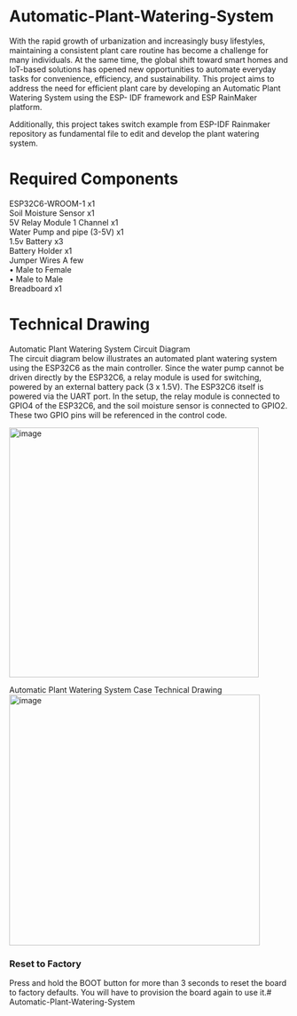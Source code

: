 # Automatic-Plant-Watering-System

With the rapid growth of urbanization and increasingly busy lifestyles, maintaining a consistent
plant care routine has become a challenge for many individuals. At the same time, the global
shift toward smart homes and IoT-based solutions has opened new opportunities to automate
everyday tasks for convenience, efficiency, and sustainability. This project aims to address the
need for efficient plant care by developing an Automatic Plant Watering System using the ESP-
IDF framework and ESP RainMaker platform.

Additionally, this project takes switch example from ESP-IDF Rainmaker repository as fundamental file to edit and develop the plant watering system.

# Required Components
ESP32C6-WROOM-1 x1 <br>
Soil Moisture Sensor x1 <br>
5V Relay Module 1 Channel x1 <br>
Water Pump and pipe (3-5V) x1 <br>
1.5v Battery x3 <br>
Battery Holder x1 <br>
Jumper Wires A few <br>
• Male to Female <br>
• Male to Male <br>
Breadboard x1 

# Technical Drawing
Automatic Plant Watering System Circuit Diagram <br>
The circuit diagram below illustrates an automated plant watering system using the ESP32C6 as the main controller. Since the water pump cannot be driven directly by the ESP32C6, a relay module is used for switching, powered by an external battery pack (3 x 1.5V). The ESP32C6 itself is powered via the UART port. 
In the setup, the relay module is connected to GPIO4 of the ESP32C6, and the soil moisture sensor is connected to GPIO2. These two GPIO pins will be referenced in the control code.

<img width="450" alt="image" src="https://github.com/user-attachments/assets/71c1a43a-6dd1-4fc1-b8c0-6148c7ad5c85" />


Automatic Plant Watering System Case Technical Drawing <br>
<img width="452" alt="image" src="https://github.com/user-attachments/assets/f9a28041-1b0d-4532-9e04-932d3442856d" />



### Reset to Factory

Press and hold the BOOT button for more than 3 seconds to reset the board to factory defaults. You will have to provision the board again to use it.# Automatic-Plant-Watering-System

